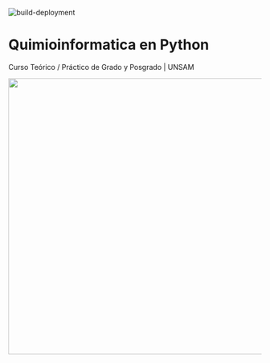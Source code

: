 ![build-deployment](https://github.com/bioinformatica-iib/quimioinformatica/actions/workflows/pages/pages-build-deployment/badge.svg)
# Quimioinformatica en Python

Curso Teórico / Práctico de Grado y Posgrado | UNSAM

<img src="https://github.com/bioinformatica-iib/quimioinformatica/assets/175475/5b7cf2c2-e52b-4e87-b0e7-0f33890c23fe" width="550">
